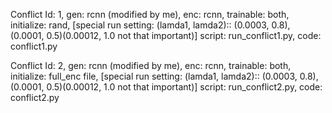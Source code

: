 Conflict Id: 1, gen: rcnn (modified by me), enc: rcnn, trainable: both, initialize: rand, [special run setting: (lamda1, lamda2):: (0.0003, 0.8), (0.0001, 0.5)(0.00012, 1.0 not that important)] script: run_conflict1.py, code: conflict1.py


Conflict Id: 2, gen: rcnn (modified by me), enc: rcnn, trainable: both, initialize: full_enc file, [special run setting: (lamda1, lamda2):: (0.0003, 0.8), (0.0001, 0.5)(0.00012, 1.0 not that important)] script: run_conflict2.py, code: conflict2.py
